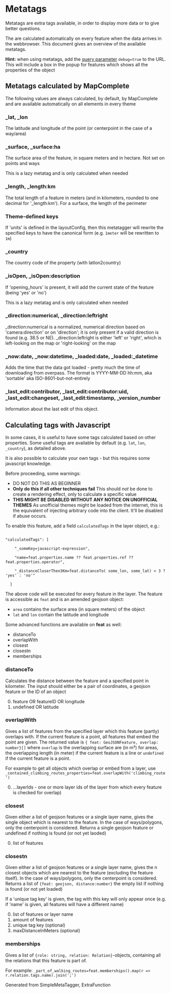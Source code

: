 
 Metatags 
==========



Metatags are extra tags available, in order to display more data or to give better questions.

The are calculated automatically on every feature when the data arrives in the webbrowser. This document gives an overview of the available metatags.

**Hint:** when using metatags, add the [query parameter](URL_Parameters.md) `debug=true` to the URL. This will include a box in the popup for features which shows all the properties of the object


 Metatags calculated by MapComplete 
------------------------------------



The following values are always calculated, by default, by MapComplete and are available automatically on all elements in every theme


### _lat, _lon 



The latitude and longitude of the point (or centerpoint in the case of a way/area)




### _surface, _surface:ha 



The surface area of the feature, in square meters and in hectare. Not set on points and ways

This is a lazy metatag and is only calculated when needed


### _length, _length:km 



The total length of a feature in meters (and in kilometers, rounded to one decimal for '_length:km'). For a surface, the length of the perimeter




### Theme-defined keys 



If 'units' is defined in the layoutConfig, then this metatagger will rewrite the specified keys to have the canonical form (e.g. `1meter` will be rewritten to `1m`)




### _country 



The country code of the property (with latlon2country)




### _isOpen, _isOpen:description 



If 'opening_hours' is present, it will add the current state of the feature (being 'yes' or 'no')

This is a lazy metatag and is only calculated when needed


### _direction:numerical, _direction:leftright 



_direction:numerical is a normalized, numerical direction based on 'camera:direction' or on 'direction'; it is only present if a valid direction is found (e.g. 38.5 or NE). _direction:leftright is either 'left' or 'right', which is left-looking on the map or 'right-looking' on the map




### _now:date, _now:datetime, _loaded:date, _loaded:_datetime 



Adds the time that the data got loaded - pretty much the time of downloading from overpass. The format is YYYY-MM-DD hh:mm, aka 'sortable' aka ISO-8601-but-not-entirely




### _last_edit:contributor, _last_edit:contributor:uid, _last_edit:changeset, _last_edit:timestamp, _version_number 



Information about the last edit of this object.




 Calculating tags with Javascript 
----------------------------------



In some cases, it is useful to have some tags calculated based on other properties. Some useful tags are available by default (e.g. `lat`, `lon`, `_country`), as detailed above.

It is also possible to calculate your own tags - but this requires some javascript knowledge.



Before proceeding, some warnings:



  - DO NOT DO THIS AS BEGINNER
  - **Only do this if all other techniques fail**  This should _not_ be done to create a rendering effect, only to calculate a specific value
  - **THIS MIGHT BE DISABLED WITHOUT ANY NOTICE ON UNOFFICIAL THEMES** As unofficial themes might be loaded from the internet, this is the equivalent of injecting arbitrary code into the client. It'll be disabled if abuse occurs.


To enable this feature,  add a field `calculatedTags` in the layer object, e.g.:

````

"calculatedTags": [

    "_someKey=javascript-expression",

    "name=feat.properties.name ?? feat.properties.ref ?? feat.properties.operator",

    "_distanceCloserThen3Km=feat.distanceTo( some_lon, some_lat) < 3 ? 'yes' : 'no'" 

  ]

````



The above code will be executed for every feature in the layer. The feature is accessible as `feat` and is an amended geojson object:



  - `area` contains the surface area (in square meters) of the object
  - `lat` and `lon` contain the latitude and longitude


Some advanced functions are available on **feat** as well: 

  - distanceTo
  - overlapWith
  - closest
  - closestn
  - memberships
 
### distanceTo 

 Calculates the distance between the feature and a specified point in kilometer. The input should either be a pair of coordinates, a geojson feature or the ID of an object 

  0. feature OR featureID OR longitude
  1. undefined OR latitude
 
### overlapWith 

 Gives a list of features from the specified layer which this feature (partly) overlaps with. If the current feature is a point, all features that embed the point are given. The returned value is `{ feat: GeoJSONFeature, overlap: number}[]` where `overlap` is the overlapping surface are (in m²) for areas, the overlapping length (in meter) if the current feature is a line or `undefined` if the current feature is a point.

For example to get all objects which overlap or embed from a layer, use `_contained_climbing_routes_properties=feat.overlapWith('climbing_route')` 

  0. ...layerIds - one or more layer ids  of the layer from which every feature is checked for overlap)
 
### closest 

 Given either a list of geojson features or a single layer name, gives the single object which is nearest to the feature. In the case of ways/polygons, only the centerpoint is considered. Returns a single geojson feature or undefined if nothing is found (or not yet laoded) 

  0. list of features
 
### closestn 

 Given either a list of geojson features or a single layer name, gives the n closest objects which are nearest to the feature (excluding the feature itself). In the case of ways/polygons, only the centerpoint is considered. Returns a list of `{feat: geojson, distance:number}` the empty list if nothing is found (or not yet loaded)

If a 'unique tag key' is given, the tag with this key will only appear once (e.g. if 'name' is given, all features will have a different name) 

  0. list of features or layer name
  1. amount of features
  2. unique tag key (optional)
  3. maxDistanceInMeters (optional)
 
### memberships 

 Gives a list of `{role: string, relation: Relation}`-objects, containing all the relations that this feature is part of. 

For example: `_part_of_walking_routes=feat.memberships().map(r => r.relation.tags.name).join(';')` 


 Generated from SimpleMetaTagger, ExtraFunction